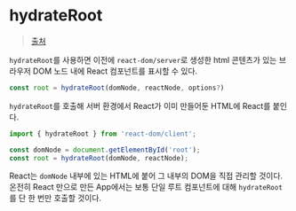 # hydrateRoot

> [출처](https://react-ko.dev/reference/react-dom/client/hydrateRoot)

`hydrateRoot`를 사용하면 이전에 `react-dom/server`로 생성한 html 콘텐츠가 있는 브라우저 DOM 노드 내에 React 컴포넌트를 표시할 수 있다.

```js
const root = hydrateRoot(domNode, reactNode, options?)
```

`hydrateRoot`를 호출해 서버 환경에서 React가 이미 만들어둔 HTML에 React를 붙인다.

```js
import { hydrateRoot } from 'react-dom/client';

const domNode = document.getElementById('root');
const root = hydrateRoot(domNode, reactNode);
```

React는 `domNode` 내부에 있는 HTML에 붙어 그 내부의 DOM을 직접 관리할 것이다. 온전히 React 만으로 만든 App에서는 보통 단일 루트 컴포넌트에 대해 `hydrateRoot`를 단 한 번만 호출할 것이다.
